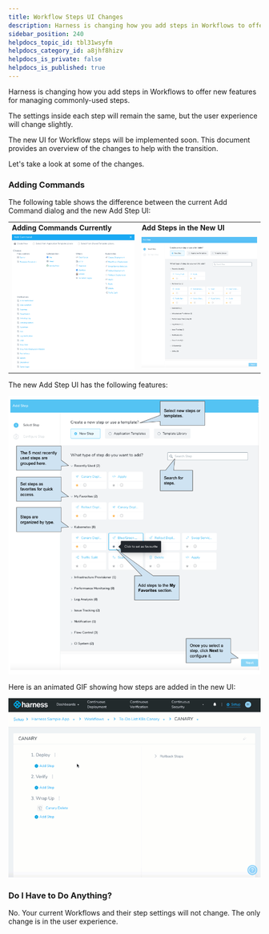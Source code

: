 ```yaml
---
title: Workflow Steps UI Changes
description: Harness is changing how you add steps in Workflows to offer new features for managing commonly-used steps. The settings inside each step will remain the same, but the user experience will change slig…
sidebar_position: 240
helpdocs_topic_id: tbl31wsyfm
helpdocs_category_id: a8jhf8hizv
helpdocs_is_private: false
helpdocs_is_published: true
---
```


Harness is changing how you add steps in Workflows to offer new features for managing commonly-used steps.

The settings inside each step will remain the same, but the user experience will change slightly.

The new UI for Workflow steps will be implemented soon. This document provides an overview of the changes to help with the transition.

Let's take a look at some of the changes.

### Adding Commands

The following table shows the difference between the current Add Command dialog and the new Add Step UI:

|  |  |
| --- | --- |
| **Adding Commands Currently** | **Add Steps in the New UI** |
| ![](./static/_add-cmd-cur-left.png) | ![](./static/_add-cmd-new-right.png) |

The new Add Step UI has the following features:

![](./static/workflow-steps-ui-changes-230.png)

Here is an animated GIF showing how steps are added in the new UI:

![](./static/workflow-steps-ui-changes-231.gif)

### Do I Have to Do Anything?

No. Your current Workflows and their step settings will not change. The only change is in the user experience.

